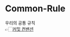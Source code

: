 # Common-Rule
우리의 공통 규칙       
👉🏻[커밋 컨밴션](https://github.com/nuts-playground/Common-Rule/blob/main/docs/common/commitConVention.txt)
